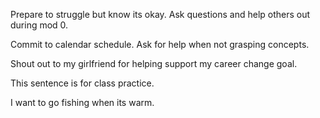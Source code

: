 Prepare to struggle but know its okay.
Ask questions and help others out during mod 0.

Commit to calendar schedule.
Ask for help when not grasping concepts.

Shout out to my girlfriend for helping support my career change goal.


This sentence is for class practice.

I want to go fishing when its warm.
